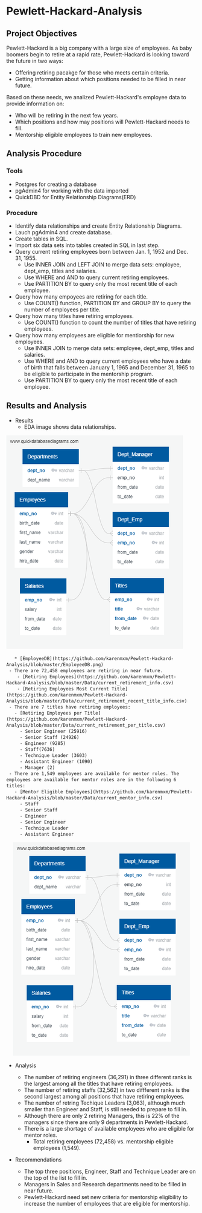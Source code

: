 # Pewlett-Hackard-Analysis
## Project Objectives

Pewlett-Hackard is a big company with a large size of employees. As baby boomers begin to retire at a rapid rate, Pewlett-Hackard is looking toward the future in two ways:
  - Offering retiring pacakge for those who meets certain criteria.
  - Getting information about which positions needed to be filled in near future.
  
Based on these needs, we analized Pewlett-Hackard's employee data to provide information on:
  - Who will be retiring in the next few years.
  - Which positions and how may positions will Pewlett-Hackard needs to fill.
  - Mentorship eligible employees to train new employees.

## Analysis Procedure

### Tools
  - Postgres for creating a database
  - pgAdmin4 for working with the data imported
  - QuickDBD for Entity Relationship Diagrams(ERD)

### Procedure
  - Identify data relationships and create Entity Relationship Diagrams. 
  - Lauch pgAdmin4 and create database.
  - Create tables in SQL.
  - Import six data sets into tables created in SQL in last step.
  - Query current retiring employees born between Jan. 1, 1952 and Dec. 31, 1955.
    - Use INNER JOIN and LEFT JOIN to merge data sets: employee, dept_emp, titles and salaries.
    - Use WHERE and AND to query current retiring employees.
    - Use PARTITION BY to query only the most recent title of each employee.  
  - Query how many empoyees are retiring for each title.
    - Use COUNT() function, PARTITION BY and GROUP BY to query the number of employees per title.
  - Query how many titles have retiring employees.
    - Use COUNT() function to count the number of titles that have retiring employees. 
  - Query how many employees are eligible for mentiorship for new employees.
    - Use INNER JOIN to merge data sets: employee, dept_emp, titles and salaries.
    - Use WHERE and AND to query current employees who have a date of birth that falls between January 1, 1965 and December 31, 1965 to be eligible to participate in the mentorship program.
    - Use PARTITION BY to query only the most recent title of each employee.  
    
 ## Results and Analysis
 
   - Results
     - EDA image shows data relationships.
     <p align="center">
  <img src="https://github.com/karenmxm/Pewlett-Hackard-Analysis/blob/master/EmployeeDB.png">
</p>
     
       * [EmployeeDB](https://github.com/karenmxm/Pewlett-Hackard-Analysis/blob/master/EmployeeDB.png)
     - There are 72,458 employees are retiring in near future.
        - [Retiring Employees](https://github.com/karenmxm/Pewlett-Hackard-Analysis/blob/master/Data/current_retirement_info.csv)
        - [Retiring Employees Most Current Title](https://github.com/karenmxm/Pewlett-Hackard-Analysis/blob/master/Data/current_retirement_recent_title_info.csv)
     - There are 7 titles have retiring employees: 
       - [Retiring Employees per Title](https://github.com/karenmxm/Pewlett-Hackard-Analysis/blob/master/Data/current_retirement_per_title.csv)
         - Senior Engineer (25916) 
         - Senior Staff (24926) 
         - Engineer (9285) 
         - Staff(7636) 
         - Technique Leader (3603)
         - Assistant Engineer (1090)
         - Manager (2)
     - There are 1,549 employees are available for mentor roles. The employees are available for mentor roles are in the following 6 titles: 
       - [Mentor Eligible Employees](https://github.com/karenmxm/Pewlett-Hackard-Analysis/blob/master/Data/current_mentor_info.csv)
         - Staff
         - Senior Staff 
         - Engineer 
         - Senior Engineer
         - Technique Leader
         - Assistant Engineer

<p align="center">
  <img src="https://github.com/karenmxm/Pewlett-Hackard-Analysis/blob/master/EmployeeDB.png">
</p>

- Analysis
  - The number of retiring engineers (36,291) in three different ranks is the largest among all the titles that have retiring employees.
  - The number of retiring staffs (32,562) in two diffferent ranks is the second largest among all positions that have retiring employees.
  - The number of retring Techique Leaders (3,063), although much smaller than Engineer and Staff, is still needed to prepare to fill in.
  - Although there are only 2 retiring Managers, this is 22% of the managers since there are only 9 departments in Pewlett-Hackard.
  - There is a large shortage of available employees who are eligible for mentor roles. 
    - Total retiring employees (72,458) vs. mentorship eligible employees (1,549).
  
- Recommendations
  - The top three positions, Engineer, Staff and Technique Leader are on the top of the list to fill in.
  - Managers in Sales and Research departments need to be filled in near future.
  - Pewlett-Hackard need set new criteria for mentorship eligibility to increase the number of employees that are eligible for mentorship.

